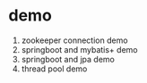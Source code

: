 # demo

1. zookeeper connection demo
2. springboot and mybatis+ demo
3. springboot and jpa demo
4. thread pool demo
